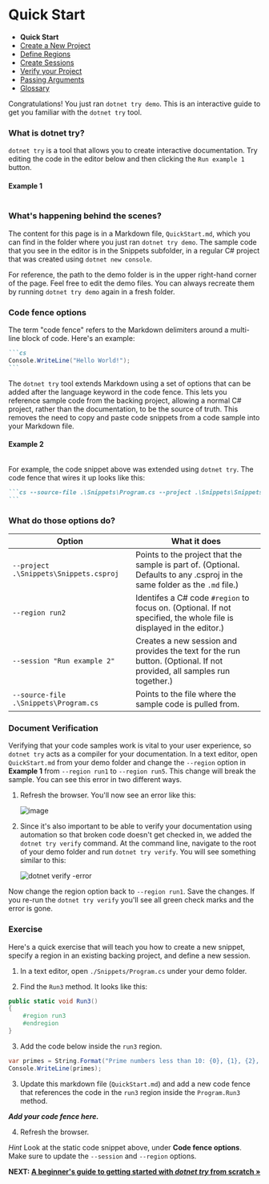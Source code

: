 # Quick Start

- **Quick Start**
- [Create a New Project](./NewProject.md)
- [Define Regions](./Regions.md)
- [Create Sessions](./Sessions.md)
- [Verify your Project](./Verify.md)
- [Passing Arguments](./PassingArgs.md)
- [Glossary](./Glossary.md)

Congratulations! You just ran `dotnet try demo`. This is an interactive guide to get you familiar with the `dotnet try` tool. 

### What is dotnet try?

`dotnet try` is a tool that allows you to create interactive documentation. Try editing the code in the editor below and then clicking the `Run example 1` button.

#### Example 1

```csharp --source-file .\Snippets\Program.cs --session "Run example 1" --region run1
```

### What's happening behind the scenes?

The content for this page is in a Markdown file, `QuickStart.md`, which you can find in the folder where you just ran `dotnet try demo`. The sample code that you see in the editor is in the Snippets subfolder, in a regular C# project that was created using `dotnet new console`.

For reference, the path to the demo folder is in the upper right-hand corner of the page. Feel free to edit the demo files. You can always recreate them by running `dotnet try demo` again in a fresh folder.

### Code fence options

The term "code fence" refers to the Markdown delimiters around a multi-line block of code. Here's an example:

````markdown
```cs 
Console.WriteLine("Hello World!");
```
````

The `dotnet try` tool extends Markdown using a set of options that can be added after the language keyword in the code fence. This lets you reference sample code from the backing project, allowing a normal C# project, rather than the documentation, to be the source of truth. This removes the need to copy and paste code snippets from a code sample into your Markdown file.

#### Example 2

```cs --source-file .\Snippets\Program.cs --region run2 --session "Run example 2" 
```

For example, the code snippet above was extended using `dotnet try`. The code fence that wires it up looks like this: 

````markdown
```cs --source-file .\Snippets\Program.cs --project .\Snippets\Snippets.csproj --region run2 --session "Run example 2" 
```
````

### What do those options do?

| Option                                 | What it does                                                                                                                |
|----------------------------------------|-----------------------------------------------------------------------------------------------------------------------------|
| `--project .\Snippets\Snippets.csproj` | Points to the project that the sample is part of. (Optional. Defaults to any .csproj in the same folder as the `.md` file.) |
| `--region run2`                        | Identifes a C# code `#region` to focus on. (Optional. If not specified, the whole file is displayed in the editor.)         |
| `--session "Run example 2"`            | Creates a new session and provides the text for the run button. (Optional. If not provided, all samples run together.)      |  
| `--source-file .\Snippets\Program.cs`  | Points to the file where the sample code is pulled from.                                                                    |

### Document Verification

Verifying that your code samples work is vital to your user experience, so `dotnet try` acts as a compiler for your documentation. In a text editor, open `QuickStart.md` from your demo folder and change the `--region` option in **Example 1** from `--region run1` to `--region run5`. This change will break the sample. You can see this error in two different ways.

1. Refresh the browser. You'll now see an error like this:

    ![image](https://user-images.githubusercontent.com/547415/53391389-14743000-394b-11e9-8305-1f2a3b72f95a.png)


2. Since it's also important to be able to verify your documentation using automation so that broken code doesn't get checked in, we added the `dotnet try verify` command. At the command line, navigate to the root of your demo folder and run `dotnet try verify`. You will see something similar to this:

    ![dotnet verify -error](https://user-images.githubusercontent.com/2546640/53290283-c8b95f00-376f-11e9-8350-1a3e470267b5.PNG)

Now change the region option back to `--region run1`. Save the changes. If you re-run the  `dotnet try verify` you'll see all green check marks and the error is gone. 

### Exercise   

Here's a quick exercise that will teach you how to create a new snippet, specify a region in an existing backing project, and define a new session. 

1. In a text editor, open `./Snippets/Program.cs` under your demo folder.

2. Find the `Run3` method. It looks like this:

```cs
public static void Run3()
{
    #region run3
    #endregion
}
```

3. Add the code below inside the `run3` region.

```cs
var primes = String.Format("Prime numbers less than 10: {0}, {1}, {2}, {3}", 2, 3, 5, 7);
Console.WriteLine(primes);
```

3. Update this markdown file (`QuickStart.md`) and add a new code fence that references the code in the `run3` region inside the `Program.Run3` method. 

***Add your code fence here.***

4. Refresh the browser.

*Hint* Look at the static code snippet above, under **Code fence options**. Make sure to update the `--session` and `--region` options.

**NEXT: [A beginner's guide to getting started with *dotnet try* from scratch &raquo;](./NewProject.md)**
